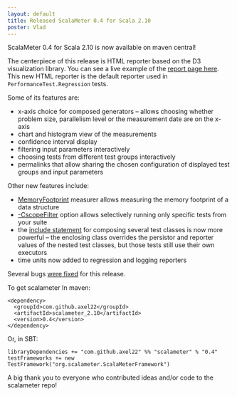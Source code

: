 ```yaml
---
layout: default
title: Released ScalaMeter 0.4 for Scala 2.10
poster: Vlad
---
```


ScalaMeter 0.4 for Scala 2.10 is now available on maven central!

The centerpiece of this release is HTML reporter based on the D3 visualization library. You can see a live example of the [report page here](http://chara.epfl.ch/%7Eprokopec/example/tmp/report/). This new HTML reporter is the default reporter used in `PerformanceTest.Regression` tests.

Some of its features are:

* x-axis choice for composed generators – allows choosing whether problem size, parallelism level or the measurement date are on the x-axis
* chart and histogram view of the measurements
* confidence interval display
* filtering input parameters interactively
* choosing tests from different test groups interactively
* permalinks that allow sharing the chosen configuration of displayed test groups and input parameters

Other new features include:

* [MemoryFootprint](http://axel22.github.io/scalameter/home/gettingstarted/executors/) measurer allows measuring the memory footprint of a data structure
* [-CscopeFilter](http://axel22.github.io/scalameter/home/gettingstarted/sbt/) option allows selectively running only specific tests from your suite
* the [include statement](http://axel22.github.io/scalameter/home/gettingstarted/configuration/) for composing several test classes is now more powerful – the enclosing class overrides the persistor and reporter values of the nested test classes, but those tests still use their own executors
* time units now added to regression and logging reporters

Several bugs [were fixed](https://github.com/axel22/scalameter/issues?page=1&state=closed) for this release.


To get scalameter
In maven:

	<dependency>
	  <groupId>com.github.axel22</groupId>
	  <artifactId>scalameter_2.10</artifactId>
	  <version>0.4</version>
	</dependency>

Or, in SBT:

	libraryDependencies += "com.github.axel22" %% "scalameter" % "0.4"
	testFrameworks += new TestFramework("org.scalameter.ScalaMeterFramework")

A big thank you to everyone who contributed ideas and/or code to the scalameter repo!
